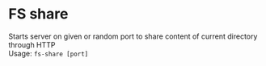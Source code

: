# FS share
Starts server on given or random port to share content of current directory through HTTP  
Usage:
```fs-share [port]```
